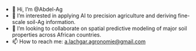- 👋 Hi, I’m @Abdel-Ag
- 👀 I’m interested in applying AI to precision agriculture and deriving fine-scale soil-Ag information. 
- 💞️ I’m looking to collaborate on spatial predictive modeling of major soil properties across African countries.
- 📫 How to reach me: a.lachgar.agronomie@gmail.com 


<!---
Abdel-Ag/Abdel-Ag is a ✨ special ✨ repository because its `README.md` (this file) appears on your GitHub profile.
You can click the Preview link to take a look at your changes.
--->

